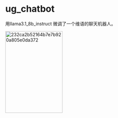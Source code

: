 # ug_chatbot
用llama3.1_8b_instruct 微调了一个维语的聊天机器人。
 
<img width="179" height="256" alt="232ca2b52164b7e7b920a805e0da372" src="https://github.com/user-attachments/assets/9c4d158c-3289-4fa1-a911-1e723358d083" />
